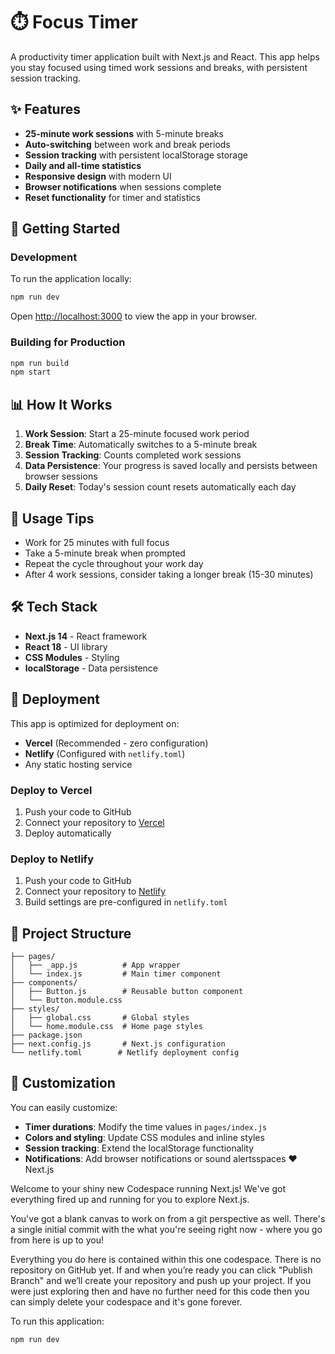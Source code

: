 # ⏱️ Focus Timer

A productivity timer application built with Next.js and React. This app helps you stay focused using timed work sessions and breaks, with persistent session tracking.

## ✨ Features

- **25-minute work sessions** with 5-minute breaks
- **Auto-switching** between work and break periods
- **Session tracking** with persistent localStorage storage
- **Daily and all-time statistics** 
- **Responsive design** with modern UI
- **Browser notifications** when sessions complete
- **Reset functionality** for timer and statistics

## 🚀 Getting Started

### Development

To run the application locally:

```bash
npm run dev
```

Open [http://localhost:3000](http://localhost:3000) to view the app in your browser.

### Building for Production

```bash
npm run build
npm start
```

## 📊 How It Works

1. **Work Session**: Start a 25-minute focused work period
2. **Break Time**: Automatically switches to a 5-minute break
3. **Session Tracking**: Counts completed work sessions
4. **Data Persistence**: Your progress is saved locally and persists between browser sessions
5. **Daily Reset**: Today's session count resets automatically each day

## 🎯 Usage Tips

- Work for 25 minutes with full focus
- Take a 5-minute break when prompted
- Repeat the cycle throughout your work day
- After 4 work sessions, consider taking a longer break (15-30 minutes)

## 🛠️ Tech Stack

- **Next.js 14** - React framework
- **React 18** - UI library
- **CSS Modules** - Styling
- **localStorage** - Data persistence

## 📱 Deployment

This app is optimized for deployment on:

- **Vercel** (Recommended - zero configuration)
- **Netlify** (Configured with `netlify.toml`)
- Any static hosting service

### Deploy to Vercel

1. Push your code to GitHub
2. Connect your repository to [Vercel](https://vercel.com)
3. Deploy automatically

### Deploy to Netlify

1. Push your code to GitHub
2. Connect your repository to [Netlify](https://netlify.com)
3. Build settings are pre-configured in `netlify.toml`

## 📂 Project Structure

```
├── pages/
│   ├── _app.js          # App wrapper
│   └── index.js         # Main timer component
├── components/
│   ├── Button.js        # Reusable button component
│   └── Button.module.css
├── styles/
│   ├── global.css       # Global styles
│   └── home.module.css  # Home page styles
├── package.json
├── next.config.js       # Next.js configuration
└── netlify.toml        # Netlify deployment config
```

## 🔧 Customization

You can easily customize:

- **Timer durations**: Modify the time values in `pages/index.js`
- **Colors and styling**: Update CSS modules and inline styles
- **Session tracking**: Extend the localStorage functionality
- **Notifications**: Add browser notifications or sound alertsspaces ♥️ Next.js

Welcome to your shiny new Codespace running Next.js! We've got everything fired up and running for you to explore Next.js.

You've got a blank canvas to work on from a git perspective as well. There's a single initial commit with the what you're seeing right now - where you go from here is up to you!

Everything you do here is contained within this one codespace. There is no repository on GitHub yet. If and when you’re ready you can click "Publish Branch" and we’ll create your repository and push up your project. If you were just exploring then and have no further need for this code then you can simply delete your codespace and it's gone forever.

To run this application:

```
npm run dev
```

